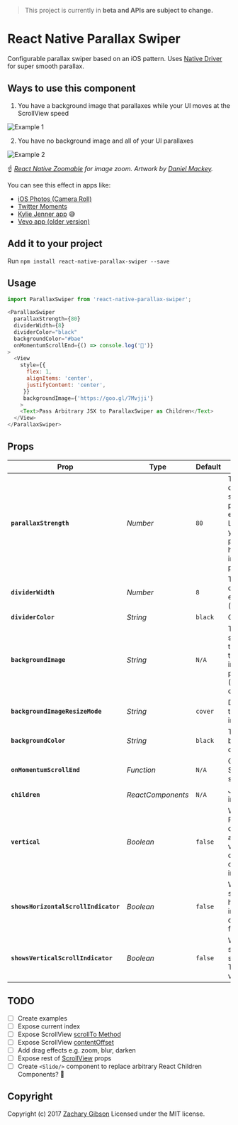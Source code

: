 > This project is currently in __beta and APIs are subject to change.__

# React Native Parallax Swiper
Configurable parallax swiper based on an iOS pattern. Uses [Native Driver](http://facebook.github.io/react-native/blog/2017/02/14/using-native-driver-for-animated.html) for super smooth parallax.

## Ways to use this component

1. You have a background image that parallaxes while your UI moves at the ScrollView speed

![Example 1](https://raw.githubusercontent.com/zachgibson/react-native-parallax-swiper/master/example-1.gif)

2. You have no background image and all of your UI parallaxes

![Example 2](https://raw.githubusercontent.com/zachgibson/react-native-parallax-swiper/master/example-2.gif)

☝️ *[React Native Zoomable](https://github.com/LeBlaaanc/react-native-zoomable) for image zoom.*
*Artwork by [Daniel Mackey](https://dribbble.com/danielmackeyart).*

You can see this effect in apps like:
- [iOS Photos (Camera Roll)](https://goo.gl/GY3bFQ)
- [Twitter Moments](https://goo.gl/CvzCQA)
- [Kylie Jenner app](https://goo.gl/yDB69S) 😅
- [Vevo app (older version)](https://goo.gl/FMSSeF)

## Add it to your project
Run ```npm install react-native-parallax-swiper --save```


## Usage
```javascript
import ParallaxSwiper from 'react-native-parallax-swiper';
```

```javascript
<ParallaxSwiper
  parallaxStrength={80}
  dividerWidth={8}
  dividerColor="black"
  backgroundColor="#bae"
  onMomentumScrollEnd={() => console.log('💩')}
>
  <View
    style={{
      flex: 1,
      alignItems: 'center',
      justifyContent: 'center',
     }}
     backgroundImage={'https://goo.gl/7Mvjji'}
    >
    <Text>Pass Arbitrary JSX to ParallaxSwiper as Children</Text>
  </View>
</ParallaxSwiper>
```

## Props
| Prop | Type | Default | Description |
|---|---|---|---|
| __`parallaxStrength`__ | _Number_ | `80` | This number determines how slow parallax’ing element moves. Lower number yields a subtler parallax effect, higher number increases parallax effect. |
| __`dividerWidth`__ | _Number_ | `8` | The width of the divider between each slide. (horizontal only) |
| __`dividerColor`__ | _String_ | `black` | Color of divider. |
| __`backgroundImage`__ | _String_ | `N/A` | The image source. If used this becomes the background image that parallaxes. (remote URL only for now) |
| __`backgroundImageResizeMode`__ | _String_ | `cover` | Determines how to resize the image. |
| __`backgroundColor`__ | _String_ | `black` | The main view’s background color. |
| __`onMomentumScrollEnd`__ | _Function_ | `N/A` | Called when ScrollView stops scrolling. |
| __`children`__ | _ReactComponents_ | `N/A` | JSX to inject into the slide. |
| __`vertical`__ | _Boolean_ | `false` | When true, ParallaxSwiper’s children are arranged vertically in a column instead of horizontally in a row. |
| __`showsHorizontalScrollIndicator`__ | _Boolean_ | `false` | When true, shows a horizontal scroll indicator. The default value is false. |
| __`showsVerticalScrollIndicator`__ | _Boolean_ | `false` | When true, shows a vertical scroll indicator. The default value is false. |

## TODO
- [ ] Create examples
- [ ] Expose current index
- [ ] Expose ScrollView [scrollTo Method](http://facebook.github.io/react-native/releases/0.47/docs/scrollview.html#scrollto)
- [ ] Expose ScrollView [contentOffset](http://facebook.github.io/react-native/releases/0.47/docs/animated.html#handling-gestures-and-other-events)
- [ ] Add drag effects e.g. zoom, blur, darken
- [ ] Expose rest of [ScrollView](http://facebook.github.io/react-native/releases/0.47/docs/scrollview.html#scrollview) props
- [ ] Create `<Slide/>` component to replace arbitrary React Children Components? 🤔

## Copyright
Copyright (c) 2017 [Zachary Gibson](http://zachgibsondesign.com/) Licensed under the MIT license.
